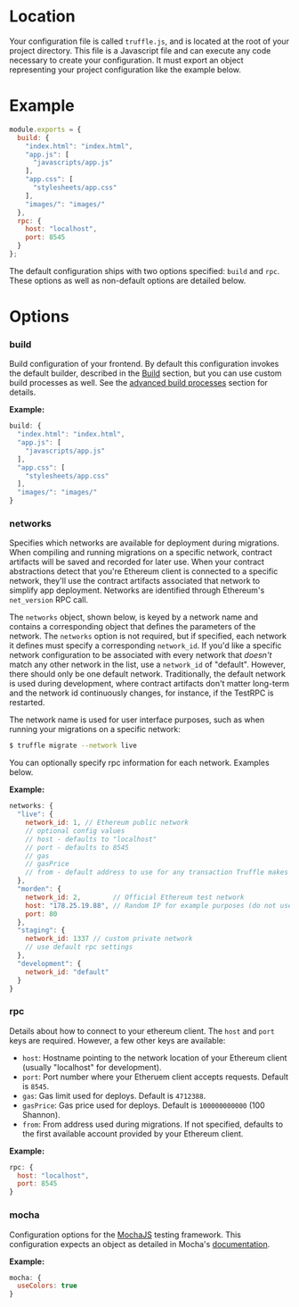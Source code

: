 # Location

Your configuration file is called `truffle.js`, and is located at the root of your project directory. This file is a Javascript file and can execute any code necessary to create your configuration. It must export an object representing your project configuration like the example below.

# Example

```javascript
module.exports = {
  build: {
    "index.html": "index.html",
    "app.js": [
      "javascripts/app.js"
    ],
    "app.css": [
      "stylesheets/app.css"
    ],
    "images/": "images/"
  },
  rpc: {
    host: "localhost",
    port: 8545
  }
};
```

The default configuration ships with two options specified: `build` and `rpc`. These options as well as non-default options are detailed below.

# Options

### build

Build configuration of your frontend. By default this configuration invokes the default builder, described in the [Build](/getting_started/build) section, but you can use custom build processes as well. See the [advanced build processes](/advanced/build_processes) section for details.

**Example:**

```javascript
build: {
  "index.html": "index.html",
  "app.js": [
    "javascripts/app.js"
  ],
  "app.css": [
    "stylesheets/app.css"
  ],
  "images/": "images/"
}
```

### networks

Specifies which networks are available for deployment during migrations. When compiling and running migrations on a specific network, contract artifacts will be saved and recorded for later use. When your contract abstractions detect that you're Ethereum client is connected to a specific network, they'll use the contract artifacts associated that network to simplify app deployment. Networks are identified through Ethereum's `net_version` RPC call.

The `networks` object, shown below, is keyed by a network name and contains a corresponding object that defines the parameters of the network. The `networks` option is not required, but if specified, each network it defines must specify a corresponding `network_id`. If you'd like a specific network configuration to be associated with every network that *doesn't* match any other network in the list, use a `network_id` of "default". However, there should only be one default network. Traditionally, the default network is used during development, where contract artifacts don't matter long-term and the network id continuously changes, for instance, if the TestRPC is restarted.

The network name is used for user interface purposes, such as when running your migrations on a specific network:

```bash
$ truffle migrate --network live
```

You can optionally specify rpc information for each network. Examples below.  

**Example:**

```javascript
networks: {
  "live": {
    network_id: 1, // Ethereum public network
    // optional config values
    // host - defaults to "localhost"
    // port - defaults to 8545
    // gas
    // gasPrice
    // from - default address to use for any transaction Truffle makes during migrations
  },
  "morden": {
    network_id: 2,        // Official Ethereum test network
    host: "178.25.19.88", // Random IP for example purposes (do not use)
    port: 80             
  },
  "staging": {
    network_id: 1337 // custom private network
    // use default rpc settings
  },
  "development": {
    network_id: "default"
  }
}
```

### rpc

Details about how to connect to your ethereum client. The `host` and `port` keys are required. However, a few other keys are available:

* `host`: Hostname pointing to the network location of your Ethereum client (usually "localhost" for development).
* `port`: Port number where your Etheruem client accepts requests. Default is `8545`.
* `gas`: Gas limit used for deploys. Default is `4712388`.  
* `gasPrice`: Gas price used for deploys. Default is `100000000000` (100 Shannon).
* `from`: From address used during migrations. If not specified, defaults to the first available account provided by your Ethereum client.

**Example:**

```javascript
rpc: {
  host: "localhost",
  port: 8545
}
```

### mocha

Configuration options for the [MochaJS](http://mochajs.org/) testing framework. This configuration expects an object as detailed in Mocha's [documentation](https://github.com/mochajs/mocha/wiki/Using-mocha-programmatically#set-options).

**Example:**

```javascript
mocha: {
  useColors: true
}
```
